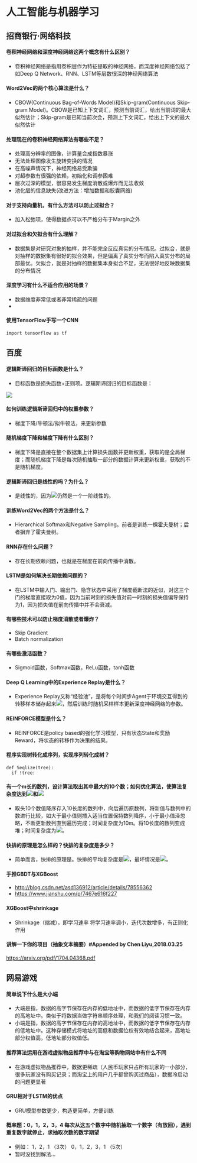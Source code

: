 # 人工智能与机器学习

## 招商银行·网络科技

#### 卷积神经网络和深度神经网络这两个概念有什么区别？
* 卷积神经网络是指用卷积层作为特征提取的神经网络，而深度神经网络包括了如Deep Q Network、RNN、LSTM等层数很深的神经网络算法

#### Word2Vec的两个核心算法是什么？
* CBOW(Continuous Bag-of-Words Model)和Skip-gram(Continuous Skip-gram Model)。CBOW是已知上下文词汇，预测当前词汇，给出当前词的最大似然估计；Skip-gram是已知当前次会，预测上下文词汇，给出上下文的最大似然估计

#### 处理现在的卷积神经网络算法有哪些不足？
* 处理高分辨率的图像，计算量会成指数暴涨
* 无法处理图像发生旋转变换的情况
* 在高噪声情况下，神经网络易受欺骗
* 对超参数有很强的依赖，初始化和调参困难
* 层次过深的模型，很容易发生梯度消散或爆炸而无法收敛
* 池化层的信息缺失(改进方法：增加数据和胶囊网络)

#### 对于支持向量机，有什么方法可以防止过拟合？
* 加入松弛项，使得数据点可以不严格分布于Margin之外

#### 对过拟合和欠拟合有什么理解？
* 数据集是对研究对象的抽样，并不能完全反应真实的分布情况。过拟合，就是对抽样的数据集有很好的拟合效果，但是偏离了真实分布而陷入真实分布的局部最优。欠拟合，就是对抽样的数据集本身拟合不足，无法很好地反映数据集的分布情况

#### 深度学习有什么不适合应用的场景？
* 数据维度非常低或者非常稀疏的问题
* 

#### 使用TensorFlow手写一个CNN
    import tensorflow as tf

## 百度
#### 逻辑斯谛回归的目标函数是什么？
* 目标函数是损失函数+正则项。逻辑斯谛回归的目标函数是：  
<img src="http://latex.codecogs.com/gif.latex?L(w)=-\sum_{i=1}^{n}[y_{i}log(\sigma(w^{T}x_{i}))+(1-y_{i})log(1-\sigma(w^{T}x_{i}))]+\lambda\sum_{i=1}^{n}\lVert w_{i}\rVert">
	
#### 如何训练逻辑斯谛回归中的权重参数？
* 梯度下降/牛顿法/拟牛顿法，来更新参数

#### 随机梯度下降和梯度下降有什么区别？
* 梯度下降是直接在整个数据集上计算损失函数并更新权重，获取的是全局梯度；而随机梯度下降是每次随机抽取一部分的数据计算来更新权重，获取的不是随机梯度。

#### 逻辑斯谛回归是线性的吗？为什么？
* 是线性的，因为<img src="http://latex.codecogs.com/gif.latex?w^{T}x">仍然是一个一阶线性的。

#### 训练Word2Vec的两个方法是什么？
* Hierarchical Softmax和Negative Sampling。前者是训练一棵霍夫曼树；后者摒弃了霍夫曼树。

#### RNN存在什么问题？
* 存在长期依赖问题，也就是在梯度在前向传播中消散。

#### LSTM是如何解决长期依赖问题的？
* 在LSTM中输入门、输出门、隐含状态中采用了梯度截断法的近似，对这三个门的梯度直接取为0值，因为当前时刻的损失值对前一时刻的损失值偏导保持为1，因为损失值在前向传播中并不会衰减。

#### 有哪些技术可以防止梯度消散或者爆炸？
* Skip Gradient
* Batch normalization

#### 有哪些激活函数？
* Sigmoid函数，Softmax函数，ReLu函数，tanh函数

#### Deep Q Learning中的Experience Replay是什么？
* Experience Replay又称“经验池”，是将每个时间步Agent于环境交互得到的转移样本储存起来<img src="http://latex.codecogs.com/gif.latex?(S_{t},A_{t},R_{t},S_{t+1})">，然后训练时随机采样样本更新深度神经网络的参数。

#### REINFORCE模型是什么？
* REINFORCE是policy based的强化学习模型，只有状态State和奖励Reward，将状态的转移作为决策的结果。

#### 程序实现树转化成序列，实现序列转化成树？
    def Seqlize(tree):
      if !tree:
         

#### 有一个m长的数列，设计算法取出其中最大的10个数；如何优化算法，使算法复杂度达到<img src="http://latex.codecogs.com/gif.latex?O(mlog10)">和<img src="http://latex.codecogs.com/gif.latex?O(m)">
* 取头10个数值降序存入10长度的数列中，向后遍历原数列，将新值与数列中的数进行比较，如大于最小值则插入适当位置保持数列降序，小于最小值泽忽略，不断更新数列直到遍历完成；时间复杂度为10m。将10长度的数列变成堆；时间复杂度为<img src="http://latex.codecogs.com/gif.latex?mlog10">。
 
#### 快排的原理是怎么样的？快排的复杂度是多少？
* 简单而言，快排的原理是。快排的平均复杂度是<img src="http://latex.codecogs.com/gif.latex?nlogn">，最坏情况是<img src="http://latex.codecogs.com/gif.latex?n^{2}">。

#### 手推GBDT与XGBoost
* http://blog.csdn.net/asd136912/article/details/78556362
* https://www.jianshu.com/p/7467e616f227

#### XGBoost中shrinkage
* Shrinkage（缩减），即学习速率 将学习速率调小，迭代次数增多，有正则化作用
#### 讲解一下你的项目（抽象文本摘要）#Appended by Chen Liyu,2018.03.25
https://arxiv.org/pdf/1704.04368.pdf

## 网易游戏
#### 简单说下什么是大小端
* 大端是指，数据的高字节保存在内存的低地址中，而数据的低字节保存在内存的高地址中。类似于将数据当做字符串顺序处理，和我们的阅读习惯一致。
* 小端是指，数据的高字节保存在内存的高地址中，而数据的低字节保存在内存的低地址中。这种存储模式将地址的高低和数据位权有效地结合起来，高地址部分权值高，低地址部分权值低。

#### 推荐算法运用在游戏虚拟物品推荐中与在淘宝等购物网站中有什么不同
* 在游戏虚拟物品推荐中，数据更稀疏（人民币玩家只占所有玩家的一小部分，很多玩家没有购买记录；而淘宝上的用户几乎都曾购买过商品），数据冷启动的问题更显著

#### GRU相对于LSTM的优点
* GRU模型参数更少，构造更简单，方便训练

#### 概率题：0，1，2，3，4 每次从这五个数字中随机抽取一个数字（有放回），遇到重复数字就停止，求抽取次数的数学期望
* 例如： 1，2，1 （3次） 0，1，2，3，1 （5次）
* 暂时没找到解法...